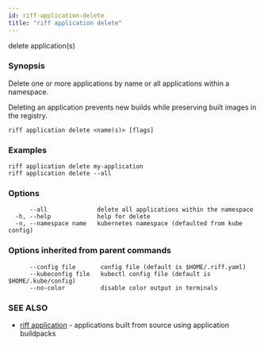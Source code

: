 ```yaml
---
id: riff-application-delete
title: "riff application delete"
---
```

delete application(s)

### Synopsis

Delete one or more applications by name or all applications within a namespace.

Deleting an application prevents new builds while preserving built images in the
registry.

```
riff application delete <name(s)> [flags]
```

### Examples

```
riff application delete my-application
riff application delete --all
```

### Options

```
      --all              delete all applications within the namespace
  -h, --help             help for delete
  -n, --namespace name   kubernetes namespace (defaulted from kube config)
```

### Options inherited from parent commands

```
      --config file       config file (default is $HOME/.riff.yaml)
      --kubeconfig file   kubectl config file (default is $HOME/.kube/config)
      --no-color          disable color output in terminals
```

### SEE ALSO

* [riff application](riff_application.md)	 - applications built from source using application buildpacks

